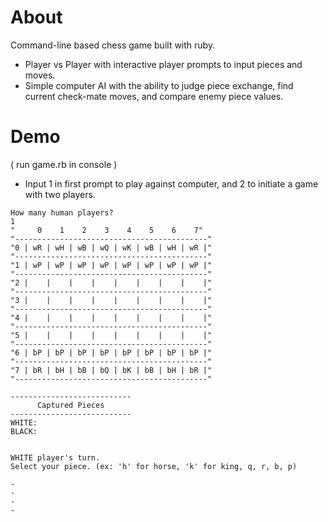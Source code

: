 # About
Command-line based chess game built with ruby.
 - Player vs Player with interactive player prompts to input pieces and moves.
 - Simple computer AI with the ability to judge piece exchange, find current check-mate moves, and compare enemy piece values.


# Demo
( run game.rb in console )
- Input 1 in first prompt to play against computer, and 2 to initiate a game with two players.

```shell
How many human players?
1
"     0    1    2    3    4    5    6    7"
"-------------------------------------------"
"0 | wR | wH | wB | wQ | wK | wB | wH | wR |"
"-------------------------------------------"
"1 | wP | wP | wP | wP | wP | wP | wP | wP |"
"-------------------------------------------"
"2 |    |    |    |    |    |    |    |    |"
"-------------------------------------------"
"3 |    |    |    |    |    |    |    |    |"
"-------------------------------------------"
"4 |    |    |    |    |    |    |    |    |"
"-------------------------------------------"
"5 |    |    |    |    |    |    |    |    |"
"-------------------------------------------"
"6 | bP | bP | bP | bP | bP | bP | bP | bP |"
"-------------------------------------------"
"7 | bR | bH | bB | bQ | bK | bB | bH | bR |"
"-------------------------------------------"

---------------------------
      Captured Pieces
---------------------------
WHITE: 
BLACK: 


WHITE player's turn.
Select your piece. (ex: 'h' for horse, 'k' for king, q, r, b, p)

-
-
-
-
```
